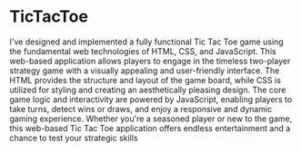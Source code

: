 # TicTacToe

I've designed and implemented a fully functional Tic Tac Toe game using the fundamental web technologies of HTML, CSS, and JavaScript. This web-based application allows players to engage in the timeless two-player strategy game with a visually appealing and user-friendly interface. The HTML provides the structure and layout of the game board, while CSS is utilized for styling and creating an aesthetically pleasing design. The core game logic and interactivity are powered by JavaScript, enabling players to take turns, detect wins or draws, and enjoy a responsive and dynamic gaming experience. Whether you're a seasoned player or new to the game, this web-based Tic Tac Toe application offers endless entertainment and a chance to test your strategic skills
